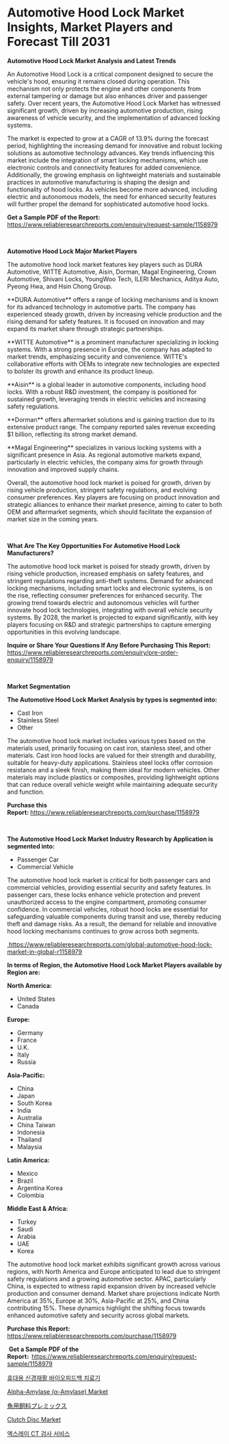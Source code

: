 <p><h1>Automotive Hood Lock Market Insights, Market Players and Forecast Till 2031</h1></p><p><strong>Automotive Hood Lock Market Analysis and Latest Trends</strong></p>
<p><p>An Automotive Hood Lock is a critical component designed to secure the vehicle's hood, ensuring it remains closed during operation. This mechanism not only protects the engine and other components from external tampering or damage but also enhances driver and passenger safety. Over recent years, the Automotive Hood Lock Market has witnessed significant growth, driven by increasing automotive production, rising awareness of vehicle security, and the implementation of advanced locking systems.</p><p>The market is expected to grow at a CAGR of 13.9% during the forecast period, highlighting the increasing demand for innovative and robust locking solutions as automotive technology advances. Key trends influencing this market include the integration of smart locking mechanisms, which use electronic controls and connectivity features for added convenience. Additionally, the growing emphasis on lightweight materials and sustainable practices in automotive manufacturing is shaping the design and functionality of hood locks. As vehicles become more advanced, including electric and autonomous models, the need for enhanced security features will further propel the demand for sophisticated automotive hood locks.</p></p>
<p><strong>Get a Sample PDF of the Report:&nbsp;</strong> <a href="https://www.reliableresearchreports.com/enquiry/request-sample/1158979">https://www.reliableresearchreports.com/enquiry/request-sample/1158979</a></p>
<p>&nbsp;</p>
<p><strong>Automotive Hood Lock Major Market Players</strong></p>
<p><p>The automotive hood lock market features key players such as DURA Automotive, WITTE Automotive, Aisin, Dorman, Magal Engineering, Crown Automotive, Shivani Locks, YoungWoo Tech, ILERI Mechanics, Aditya Auto, Pyeong Hwa, and Hsin Chong Group.</p><p>**DURA Automotive** offers a range of locking mechanisms and is known for its advanced technology in automotive parts. The company has experienced steady growth, driven by increasing vehicle production and the rising demand for safety features. It is focused on innovation and may expand its market share through strategic partnerships.</p><p>**WITTE Automotive** is a prominent manufacturer specializing in locking systems. With a strong presence in Europe, the company has adapted to market trends, emphasizing security and convenience. WITTE's collaborative efforts with OEMs to integrate new technologies are expected to bolster its growth and enhance its product lineup.</p><p>**Aisin** is a global leader in automotive components, including hood locks. With a robust R&D investment, the company is positioned for sustained growth, leveraging trends in electric vehicles and increasing safety regulations. </p><p>**Dorman** offers aftermarket solutions and is gaining traction due to its extensive product range. The company reported sales revenue exceeding $1 billion, reflecting its strong market demand.</p><p>**Magal Engineering** specializes in various locking systems with a significant presence in Asia. As regional automotive markets expand, particularly in electric vehicles, the company aims for growth through innovation and improved supply chains.</p><p>Overall, the automotive hood lock market is poised for growth, driven by rising vehicle production, stringent safety regulations, and evolving consumer preferences. Key players are focusing on product innovation and strategic alliances to enhance their market presence, aiming to cater to both OEM and aftermarket segments, which should facilitate the expansion of market size in the coming years.</p></p>
<p>&nbsp;</p>
<p><strong>What Are The Key Opportunities For Automotive Hood Lock Manufacturers?</strong></p>
<p><p>The automotive hood lock market is poised for steady growth, driven by rising vehicle production, increased emphasis on safety features, and stringent regulations regarding anti-theft systems. Demand for advanced locking mechanisms, including smart locks and electronic systems, is on the rise, reflecting consumer preferences for enhanced security. The growing trend towards electric and autonomous vehicles will further innovate hood lock technologies, integrating with overall vehicle security systems. By 2028, the market is projected to expand significantly, with key players focusing on R&D and strategic partnerships to capture emerging opportunities in this evolving landscape.</p></p>
<p><strong>Inquire or Share Your Questions If Any Before Purchasing This Report:</strong> <a href="https://www.reliableresearchreports.com/enquiry/pre-order-enquiry/1158979">https://www.reliableresearchreports.com/enquiry/pre-order-enquiry/1158979</a></p>
<p>&nbsp;</p>
<p><strong>Market Segmentation</strong></p>
<p><strong>The Automotive Hood Lock Market Analysis by types is segmented into:</strong></p>
<p><ul><li>Cast Iron</li><li>Stainless Steel</li><li>Other</li></ul></p>
<p><p>The automotive hood lock market includes various types based on the materials used, primarily focusing on cast iron, stainless steel, and other materials. Cast iron hood locks are valued for their strength and durability, suitable for heavy-duty applications. Stainless steel locks offer corrosion resistance and a sleek finish, making them ideal for modern vehicles. Other materials may include plastics or composites, providing lightweight options that can reduce overall vehicle weight while maintaining adequate security and function.</p></p>
<p><strong>Purchase this Report:&nbsp;</strong><a href="https://www.reliableresearchreports.com/purchase/1158979">https://www.reliableresearchreports.com/purchase/1158979</a></p>
<p>&nbsp;</p>
<p><strong>The Automotive Hood Lock Market Industry Research by Application is segmented into:</strong></p>
<p><ul><li>Passenger Car</li><li>Commercial Vehicle</li></ul></p>
<p><p>The automotive hood lock market is critical for both passenger cars and commercial vehicles, providing essential security and safety features. In passenger cars, these locks enhance vehicle protection and prevent unauthorized access to the engine compartment, promoting consumer confidence. In commercial vehicles, robust hood locks are essential for safeguarding valuable components during transit and use, thereby reducing theft and damage risks. As a result, the demand for reliable and innovative hood locking mechanisms continues to grow across both segments.</p></p>
<p><a href="https://www.reliableresearchreports.com/global-automotive-hood-lock-market-in-global-r1158979">&nbsp;https://www.reliableresearchreports.com/global-automotive-hood-lock-market-in-global-r1158979</a></p>
<p><strong>In terms of Region, the Automotive Hood Lock Market Players available by Region are:</strong></p>
<p>
    <p> <strong> North America: </strong>
        <ul>
            <li>United States</li>
            <li>Canada</li>
        </ul>
        </p> 
    <p> <strong> Europe: </strong>
        <ul>
            <li>Germany</li>
            <li>France</li>
            <li>U.K.</li>
            <li>Italy</li>
            <li>Russia</li>
        </ul>
        </p> 
    <p> <strong> Asia-Pacific: </strong>
        <ul>
            <li>China</li>
            <li>Japan</li>
            <li>South Korea</li>
            <li>India</li>
            <li>Australia</li>
            <li>China Taiwan</li>
            <li>Indonesia</li>
            <li>Thailand</li>
            <li>Malaysia</li>
        </ul>
        </p> 
    <p> <strong> Latin America: </strong>
        <ul>
            <li>Mexico</li>
            <li>Brazil</li>
            <li>Argentina Korea</li>
            <li>Colombia</li>
        </ul>
        </p> 
    <p> <strong> Middle East & Africa: </strong>
        <ul>
            <li>Turkey</li>
            <li>Saudi</li>
            <li>Arabia</li>
            <li>UAE</li>
            <li>Korea</li>
        </ul>
    </p>
    </p>
<p><p>The automotive hood lock market exhibits significant growth across various regions, with North America and Europe anticipated to lead due to stringent safety regulations and a growing automotive sector. APAC, particularly China, is expected to witness rapid expansion driven by increased vehicle production and consumer demand. Market share projections indicate North America at 35%, Europe at 30%, Asia-Pacific at 25%, and China contributing 15%. These dynamics highlight the shifting focus towards enhanced automotive safety and security across global markets.</p></p>
<p><strong>Purchase this Report: </strong><a href="https://www.reliableresearchreports.com/purchase/1158979">https://www.reliableresearchreports.com/purchase/1158979</a></p>
<p>&nbsp;<strong>Get a Sample PDF of the Report:&nbsp;&nbsp;</strong><a href="https://www.reliableresearchreports.com/enquiry/request-sample/1158979">https://www.reliableresearchreports.com/enquiry/request-sample/1158979</a></p>
<p><strong></strong></p>
<p><p><a href="https://medium.com/@joespinka88967/portable-neurorehabilitation-biofeedback-therapy-device-market-%EC%9D%98-%EA%B8%80%EB%A1%9C%EB%B2%8C-%EC%8B%9C%EC%9E%A5-%EA%B0%9C%EC%9A%94%EB%8A%94-%EC%A0%84-%EC%84%B8%EA%B3%84-%EB%B0%8F-%EC%A3%BC%EC%9A%94-%EC%8B%9C%EC%9E%A5%EC%9D%98-%EC%82%B0%EC%97%85%EC%97%90-%EC%98%81%ED%96%A5%EC%9D%84-c9a0cb49da05">휴대용 신경재활 바이오피드백 치료기</a></p><p><a href="https://github.com/BesaLoshi2000/Market-Research-Report-List-1/blob/main/alpha-amylase-a-amylase-market.md">Alpha-Amylase (α-Amylase) Market</a></p><p><a href="https://medium.com/@barbarakss89/fish-feed-premixes-market-%E3%81%AF-%E3%82%B3%E3%82%B9%E3%83%88%E7%AE%A1%E7%90%86%E3%81%A8%E5%8A%B9%E7%8E%87%E5%90%91%E4%B8%8A%E3%82%92%E5%84%AA%E5%85%88%E3%81%97%E3%81%BE%E3%81%99-%E3%81%95%E3%82%89%E3%81%AB-%E5%A0%B1%E5%91%8A%E6%9B%B8%E3%81%AF%E5%B8%82%E5%A0%B4%E3%81%AE%E9%9C%80%E8%A6%81%E9%9D%A2%E3%81%A8%E4%BE%9B%E7%B5%A6%E9%9D%A2%E3%81%AE%E4%B8%A1%E6%96%B9%E3%82%92%E3%82%AB%E3%83%90%E3%83%BC%E3%81%97%E3%81%A6%E3%81%84%E3%81%BE%E3%81%99-fish-feed-premixes-03bef45ff850">魚用飼料プレミックス</a></p><p><a href="https://www.linkedin.com/pulse/clutch-disc-market-size-share-trends-analysis-report-yrkre?trackingId=pq93AQqITSSv5Hp815D1Lw%3D%3D">Clutch Disc Market</a></p><p><a href="https://medium.com/@joespinka88967/x-ray-ct-inspection-service-market-%EC%9D%98-%EA%B8%80%EB%A1%9C%EB%B2%8C-%EC%8B%9C%EC%9E%A5-%EA%B0%9C%EC%9A%94%EB%8A%94-%EC%A0%84-%EC%84%B8%EA%B3%84-%EB%B0%8F-%EC%A3%BC%EC%9A%94-%EC%8B%9C%EC%9E%A5%EC%9D%98-%EC%82%B0%EC%97%85%EC%97%90-%EC%98%81%ED%96%A5%EC%9D%84-%EB%AF%B8%EC%B9%98%EB%8A%94-%EC%A3%BC%EC%9A%94-%ED%8A%B8%EB%A0%8C%EB%93%9C%EC%97%90-%EB%8C%80%ED%95%9C-%EB%8F%85%ED%8A%B9%ED%95%9C-%EA%B4%80%EC%A0%90%EC%9D%84-5cbfdba3dfae">엑스레이 CT 검사 서비스</a></p></p>